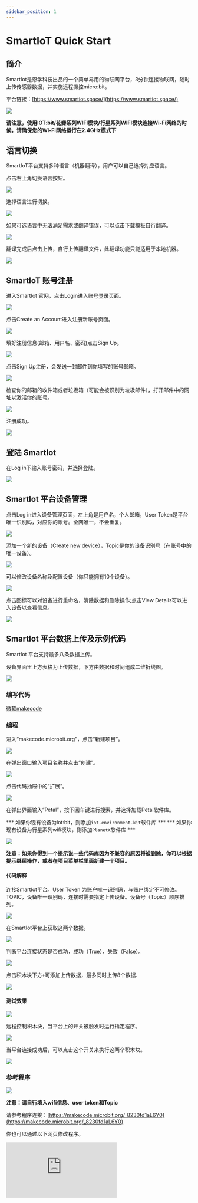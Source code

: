 ```yaml
---
sidebar_position: 1
---
```


# SmartIoT Quick Start

## 简介

SmartIot是恩孚科技出品的一个简单易用的物联网平台，3分钟连接物联网，随时上传传感器数据，并实施远程操控micro:bit。

平台链接：[https://www.smartiot.space/](https://www.smartiot.space/)

![](https://wiki-media-ef.oss-cn-hongkong.aliyuncs.com/docs/smartiot/images/smartiot-01.png)

**请注意，使用IOT:bit/花瓣系列WIFI模块/行星系列WIFI模块连接Wi-Fi网络的时候，请确保您的Wi-Fi网络运行在2.4GHz模式下**

## 语言切换

SmartIoT平台支持多种语言（机器翻译），用户可以自己选择对应语言。

点击右上角切换语言按钮。

![](https://wiki-media-ef.oss-cn-hongkong.aliyuncs.com/docs/smartiot/images/smartiot-02.png)

选择语言进行切换。

![](https://wiki-media-ef.oss-cn-hongkong.aliyuncs.com/docs/smartiot/images/smartiot-03.png)

如果可选语言中无法满足需求或翻译错误，可以点击下载模板自行翻译。

![](https://wiki-media-ef.oss-cn-hongkong.aliyuncs.com/docs/smartiot/images/smartiot-04.png)

翻译完成后点击上传，自行上传翻译文件，此翻译功能只能适用于本地机器。

![](https://wiki-media-ef.oss-cn-hongkong.aliyuncs.com/docs/smartiot/images/smartiot-05.png)


## SmartIoT 账号注册

进入SmartIot 官网，点击Login进入账号登录页面。

![](https://wiki-media-ef.oss-cn-hongkong.aliyuncs.com/docs/smartiot/images/smartiot-06.png)

点击Create an Account进入注册新账号页面。

![](https://wiki-media-ef.oss-cn-hongkong.aliyuncs.com/docs/smartiot/images/smartiot-07.png)

填好注册信息(邮箱、用户名、密码)点击Sign Up。

![](https://wiki-media-ef.oss-cn-hongkong.aliyuncs.com/docs/smartiot/images/smartiot-08.png)

点击Sign Up注册，会发送一封邮件到你填写的账号邮箱。

![](https://wiki-media-ef.oss-cn-hongkong.aliyuncs.com/docs/smartiot/images/smartiot-09.png)

检查你的邮箱的收件箱或者垃圾箱（可能会被识别为垃圾邮件），打开邮件中的网址以激活你的账号。

![](https://wiki-media-ef.oss-cn-hongkong.aliyuncs.com/docs/microbit/wisdom-life/microbit-smart-science-iot-kit/images/smartiot_05.png)

注册成功。

![](https://wiki-media-ef.oss-cn-hongkong.aliyuncs.com/docs/microbit/wisdom-life/microbit-smart-science-iot-kit/images/smartiot_06.png)



## 登陆 SmartIot

在Log in下输入账号密码，并选择登陆。

![](https://wiki-media-ef.oss-cn-hongkong.aliyuncs.com/docs/smartiot/images/smartiot-10.png)

## SmartIot 平台设备管理

点击Log in进入设备管理页面，左上角是用户名，个人邮箱，User Token是平台唯一识别码，对应你的账号。全网唯一，不会重复。

![](https://wiki-media-ef.oss-cn-hongkong.aliyuncs.com/docs/smartiot/images/smartiot-11.png)

添加一个新的设备（Create new device），Topic是你的设备识别号（在账号中的唯一设备）。

![](https://wiki-media-ef.oss-cn-hongkong.aliyuncs.com/docs/smartiot/images/smartiot-12.png)

可以修改设备名称及配置设备（你只能拥有10个设备）。

![](https://wiki-media-ef.oss-cn-hongkong.aliyuncs.com/docs/smartiot/images/smartiot-13.png)

点击图标可以对设备进行重命名，清除数据和删除操作;点击View Details可以进入设备以查看信息。

![](https://wiki-media-ef.oss-cn-hongkong.aliyuncs.com/docs/smartiot/images/smartiot-14.png)

## SmartIot 平台数据上传及示例代码

SmartIot 平台支持最多八条数据上传。

设备界面里上方表格为上传数据，下方由数据和时间组成二维折线图。

![](https://wiki-media-ef.oss-cn-hongkong.aliyuncs.com/docs/smartiot/images/smartiot-15.png)

### 编写代码

[微软makecode](https://makecode.microbit.org/#)

### 编程

进入“makecode.microbit.org”，点击“新建项目”。

![](https://wiki-media-ef.oss-cn-hongkong.aliyuncs.com/docs/microbit/interesting-case/microbit-smart-climate-kit/about-the-microbit-smart-climate-kit/images/smart-weather-station-kit-add-extension-01.png)

在弹出窗口输入项目名称并点击“创建”。

![](https://wiki-media-ef.oss-cn-hongkong.aliyuncs.com/docs/microbit/interesting-case/microbit-smart-climate-kit/about-the-microbit-smart-climate-kit/images/smart-weather-station-kit-add-extension-02.png)

点击代码抽屉中的“扩展”。

![](https://wiki-media-ef.oss-cn-hongkong.aliyuncs.com/docs/microbit/interesting-case/microbit-smart-climate-kit/about-the-microbit-smart-climate-kit/images/smart-weather-station-kit-add-extension-03.png)

在弹出界面输入“Petal”，按下回车键进行搜索，并选择加载Petal软件库。

*** 如果你现有设备为iot:bit，则添加` iot-environment-kit `软件库 ***
*** 如果你现有设备为行星系列wifi模块，则添加` PlanetX `软件库 ***

![](https://wiki-media-ef.oss-cn-hongkong.aliyuncs.com/docs/smartiot/images/smartiot-16.png)


**注意：如果你得到一个提示说一些代码库因为不兼容的原因将被删除，你可以根据提示继续操作，或者在项目菜单栏里面新建一个项目。**

#### 代码解释


连接SmartIot平台。User Token 为账户唯一识别码，与账户绑定不可修改。
TOPIC，设备唯一识别码，连接时需要指定上传设备。设备号（Topic）顺序排列。

![](https://wiki-media-ef.oss-cn-hongkong.aliyuncs.com/docs/microbit/wisdom-life/microbit-smart-science-iot-kit/images/smartiot_12.png)

在SmartIot平台上获取这两个数据。

![](https://wiki-media-ef.oss-cn-hongkong.aliyuncs.com/docs/smartiot/images/smartiot-17.png)

判断平台连接状态是否成功，成功（True），失败（False）。

![](https://wiki-media-ef.oss-cn-hongkong.aliyuncs.com/docs/microbit/wisdom-life/microbit-smart-science-iot-kit/images/smartiot_14.png)

点击积木块下方`+`可添加上传数据，最多同时上传8个数据.

![](https://wiki-media-ef.oss-cn-hongkong.aliyuncs.com/docs/microbit/wisdom-life/microbit-smart-science-iot-kit/images/smartiot_17.png)

#### 测试效果

![](https://wiki-media-ef.oss-cn-hongkong.aliyuncs.com/docs/smartiot/images/smartiot-18.png)

远程控制积木块，当平台上的开关被触发时运行指定程序。

![](https://wiki-media-ef.oss-cn-hongkong.aliyuncs.com/docs/microbit/wisdom-life/microbit-smart-science-iot-kit/images/smartiot_15.png)

当平台连接成功后，可以点击这个开关来执行这两个积木块。

![](https://wiki-media-ef.oss-cn-hongkong.aliyuncs.com/docs/smartiot/images/smartiot-19.png)

### 参考程序

![](https://wiki-media-ef.oss-cn-hongkong.aliyuncs.com/docs/smartiot/images/smartiot-20.png)

**注意：请自行填入wifi信息、user token和Topic**

请参考程序连接：[https://makecode.microbit.org/_8230fd1aL6Y0](https://makecode.microbit.org/_8230fd1aL6Y0)

你也可以通过以下网页修改程序。

<div
    style={{
        position: 'relative',
        paddingBottom: '60%',
        overflow: 'hidden',
    }}
>
    <iframe
        src="https://makecode.microbit.org/_8230fd1aL6Y0"
        frameborder="0"
        sandbox="allow-popups allow-forms allow-scripts allow-same-origin"
        style={{
            position: 'absolute',
            width: '100%',
            height: '100%',
        }}
    />
</div>

### 现象

当开机时自动连接wifi并自动连接SmartIoT，随机上传0~10整数到SmartIoT。

## 设备页面组件管理

点击左上角Add Component。

![](https://wiki-media-ef.oss-cn-hongkong.aliyuncs.com/docs/smartiot/images/smartiot-42.png)

在弹出窗口选择组件及尺寸。

![](https://wiki-media-ef.oss-cn-hongkong.aliyuncs.com/docs/smartiot/images/smartiot-43.png)


### 折线图

最多可显示8组数据，适用于展示数据变化趋势。

可通过 `Start Time` 和 `End Time`设定图表显示的数据范围。

![](https://wiki-media-ef.oss-cn-hongkong.aliyuncs.com/docs/smartiot/images/smartiot-32.png)

或者通过数据标签选择图表的显示数据。

![](https://wiki-media-ef.oss-cn-hongkong.aliyuncs.com/docs/smartiot/images/smartiot-33.png)

或者点击`Edit`进入设置界面。

![](https://wiki-media-ef.oss-cn-hongkong.aliyuncs.com/docs/smartiot/images/smartiot-34.png)

通过勾选标签选择显示数据信息。

![](https://wiki-media-ef.oss-cn-hongkong.aliyuncs.com/docs/smartiot/images/smartiot-35.png)

### 饼状图

最多可显示8组数据，便于呈现数据占比关系。

![](https://wiki-media-ef.oss-cn-hongkong.aliyuncs.com/docs/smartiot/images/smartiot-44.png)

### 仪表盘

可显示1组数据，直观展示关键指标。

![](https://wiki-media-ef.oss-cn-hongkong.aliyuncs.com/docs/smartiot/images/smartiot-45.png)

可设置不同阈值区间的表盘颜色

![](https://wiki-media-ef.oss-cn-hongkong.aliyuncs.com/docs/smartiot/images/smartiot-46.png)

### 数据显示

可显示1组数据，精确呈现具体数据数值。

![](https://wiki-media-ef.oss-cn-hongkong.aliyuncs.com/docs/smartiot/images/smartiot-47.png)

### 状态指示灯

可显示1组数据，实现数据可视化预警。

![](https://wiki-media-ef.oss-cn-hongkong.aliyuncs.com/docs/smartiot/images/smartiot-48.png)

可设置不同阈值区间的LED灯的颜色

![](https://wiki-media-ef.oss-cn-hongkong.aliyuncs.com/docs/smartiot/images/smartiot-49.png)

## SmartIot 平台班级管理

点击class management选项，进入班级管理界面，如果发现需要教师账号激活码，请联系ELECFREAKS官方人员，邮箱**support@elecfreaks.com**。

![](https://wiki-media-ef.oss-cn-hongkong.aliyuncs.com/docs/smartiot/images/smartiot-21.png)

点击Create Class创建班级。

![](https://wiki-media-ef.oss-cn-hongkong.aliyuncs.com/docs/smartiot/images/smartiot-22.png)

在弹出页面输入班级名称及录入学生姓名。

![](https://wiki-media-ef.oss-cn-hongkong.aliyuncs.com/docs/smartiot/images/smartiot-23.png)

**注意：每个名称最多可包含 15 个字符，每行一个名称（请不要留下任何空白行）。**

创建完成班级后，点击图标，进入学生信息管理界面。

![](https://wiki-media-ef.oss-cn-hongkong.aliyuncs.com/docs/smartiot/images/smartiot-24.png)

点击Add Student可以填写学生信息

![](https://wiki-media-ef.oss-cn-hongkong.aliyuncs.com/docs/smartiot/images/smartiot-25.png)

点击Export可以导出全部学生数据

![](https://wiki-media-ef.oss-cn-hongkong.aliyuncs.com/docs/smartiot/images/smartiot-26.png)

点击复制图标可以复制单个学生数据

![](https://wiki-media-ef.oss-cn-hongkong.aliyuncs.com/docs/smartiot/images/smartiot-27.png)

点击Reset Password可以重置学生账户密码，防止学生忘记密码

![](https://wiki-media-ef.oss-cn-hongkong.aliyuncs.com/docs/smartiot/images/smartiot-28.png)

点击删除可以删除学生信息

![](https://wiki-media-ef.oss-cn-hongkong.aliyuncs.com/docs/smartiot/images/smartiot-29.png)

## SmartIot 平台重置密码

点击下图所指示图标即可进入密码重置界面。

![](https://wiki-media-ef.oss-cn-hongkong.aliyuncs.com/docs/smartiot/images/smartiot-30.png)

输入旧密码和新密码即可修改密码。

![](https://wiki-media-ef.oss-cn-hongkong.aliyuncs.com/docs/smartiot/images/smartiot-31.png)


## SmartIot 配置共享

点击`Copy`或者`Import`导出或者导入设备配置。

![](https://wiki-media-ef.oss-cn-hongkong.aliyuncs.com/docs/smartiot/images/smartiot-36.png)

## SmartIot 设备共享

点击`Share`进入设备共享页面。

![](https://wiki-media-ef.oss-cn-hongkong.aliyuncs.com/docs/smartiot/images/smartiot-37.png)

点击`ALL`设置设备为公开共享设备，有设备共享链接的人员都可以访问该设备查看数据。

![](https://wiki-media-ef.oss-cn-hongkong.aliyuncs.com/docs/smartiot/images/smartiot-38.png)

点击`Specified`设置设备为私人共享设备，可通过邮箱指定账户共享，如果是教师账户，也可通过下方选项快速共享设备给班级成员。

![](https://wiki-media-ef.oss-cn-hongkong.aliyuncs.com/docs/smartiot/images/smartiot-39.png)

共享设备会在`Share Device`中显示。

![](https://wiki-media-ef.oss-cn-hongkong.aliyuncs.com/docs/smartiot/images/smartiot-40.png)

被分享者只拥有阅读权限，无法对数据对图表内容进行修改。

![](https://wiki-media-ef.oss-cn-hongkong.aliyuncs.com/docs/smartiot/images/smartiot-41.png)
